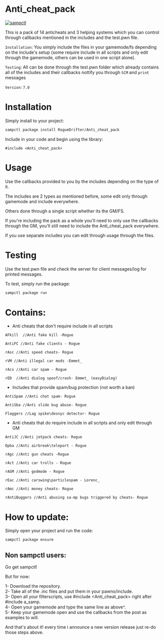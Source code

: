 # Anti_cheat_pack

[![sampctl](https://shields.southcla.ws/badge/sampctl-Anti_cheat_pack-2f2f2f.svg?style=for-the-badge)](https://github.com/RogueDrifter/Anti_cheat_pack)

This is a pack of 14 anticheats and 3 helping systems which you can control through callbacks mentioned
in the includes and the test.pwn file.

`Installation`: You simply include the files in your gamemode/fs depending on the include's setup (some require include in all scripts and only edit through
the gamemode, others can be used in one script alone).

`Testing`: All can be done through the test.pwn folder which already contains all of the includes and their callbacks nottify you through `SCM` and `print` messages

`Version`: `7.0`

# Installation

Simply install to your project:

```bash
sampctl package install RogueDrifter/Anti_cheat_pack
```

Include in your code and begin using the library:

```pawn
#include <Anti_cheat_pack>
```

# Usage

Use the callbacks provided to you by the includes depending on the type of it.

The includes are 2 types as mentioned before, some edit only through gamemode and include everywhere.

Others done through a single script whether its the GM/FS.

If you're including the pack as a whole you'll need to only use the callbacks through the GM, you'll still need to include the Anti_cheat_pack everywhere.

If you use separate includes you can edit through usage through the files.

# Testing

Use the test.pwn file and check the server for client messages/log for printed messages.

To test, simply run the package:

```bash
sampctl package run
```

# Contains:

* Anti cheats that don't require include in all scripts
```
AFkill  //Anti fake kill -Rogue

AntiFC //Anti fake clients - Rogue

rAsc //Anti speed cheats- Rogue

rVM //Anti illegal car mods -Emmet_

rAcs //Anti car spam - Rogue

rED  //Anti dialog spoof/crash- Emmet_ (easyDialog)
```
* Includes that provide spam/bug protection (not worth a ban)
```
AntiSpam //Anti chat spam- Rogue

AntiSba //Anti slide bug abuse- Rogue

Flaggers //Lag spike\desnyc detector- Rogue
```

* Anti cheats that do require include in all scripts and only edit through GM
```
AntiJC //Anti jetpack cheats- Rogue

Opba //Anti airbreak\teleport - Rogue

rAgc //Anti gun cheats -Rogue

rAct //Anti car trolls - Rogue

rAGM //Anti godmode - Rogue

rEac //Anti carswing\particlespam - Lorenc_

rAmc //Anti money cheats- Rogue

rAntiBuggers //Anti abusing sa-mp bugs triggered by cheats- Rogue
```

# How to update:

Simply open your project and run the code:

```bash
sampctl package ensure
```

## Non sampctl users:
Go get sampctl! 

But for now:

1- Download the repository.  
2- Take all of the .inc files and put them in your pawno/include.  
3- Open all your filterscripts, use #include <Anti_cheat_pack> right after #include a_samp.  
4- Open your gamemode and type the same line as above^.  
5- Keep your gamemode open and use the callbacks from the post as examples to will.  

And that's about it! every time i announce a new version release just re-do those steps above.
